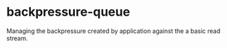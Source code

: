 # backpressure-queue
Managing the backpressure created by application against the a basic read stream.
